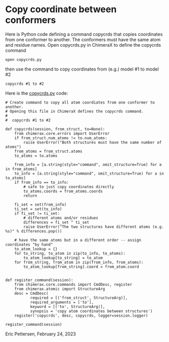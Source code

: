 # Copy coordinate between conformers

Here is Python code defining a command copycrds that copies coordinates from one conformer to another.   The conformers must have the same atom and residue names.  Open copycrds.py in ChimeraX to define the copycrds command

    open copycrds.py

then use the command to copy coordinates from (e.g.) model #1 to model #2

    copycrds #1 to #2

Here is the [copycrds.py](copycrds.py) code:

	# Create command to copy all atom coordiates from one conformer to another.
	# Opening this file in ChimeraX defines the copycrds command.
	#
	#  copycrds #1 to #2

	def copycrds(session, from_struct, to=None):
		from chimerax.core.errors import UserError
		if from_struct.num_atoms != to.num_atoms:
			raise UserError("Both structures must have the same number of atoms")
		from_atoms = from_struct.atoms
		to_atoms = to.atoms

		from_info = [a.string(style="command", omit_structure=True) for a in from_atoms]
		to_info = [a.string(style="command", omit_structure=True) for a in to_atoms]
		if from_info == to_info:
			# safe to just copy coordinates directly
			to_atoms.coords = from_atoms.coords
			return

		fi_set = set(from_info)
		ti_set = set(to_info)
		if fi_set != ti_set:
			# different atoms and/or residues
			differences = fi_set ^ ti_set
			raise UserError("The two structures have different atoms (e.g. %s)" % differences.pop())

		# have the same atoms but in a different order -- assign coordinates "by hand"
		to_atom_lookup = {}
		for to_string, to_atom in zip(to_info, to_atoms):
			to_atom_lookup[to_string] = to_atom
		for from_string, from_atom in zip(from_info, from_atoms):
			to_atom_lookup[from_string].coord = from_atom.coord


	def register_command(session):
		from chimerax.core.commands import CmdDesc, register
		from chimerax.atomic import StructureArg
		desc = CmdDesc(
			   required = [('from_struct', StructureArg)],
			   required_arguments = ['to'],
			   keyword = [('to', StructureArg)],
			   synopsis = 'copy atom coordinates between structures')
		register('copycrds', desc, copycrds, logger=session.logger)

	register_command(session)

Eric Pettersen, February 24, 2023
